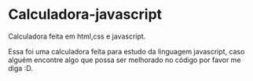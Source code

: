 Calculadora-javascript
======================

Calculadora feita em html,css e javascript.

Essa foi uma calculadora feita para estudo da linguagem javascript, 
caso alguém encontre algo que possa ser melhorado no código por favor me diga :D.

